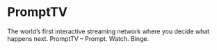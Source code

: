 # PromptTV
The world’s first interactive streaming network where you decide what happens next. PromptTV – Prompt. Watch. Binge.
